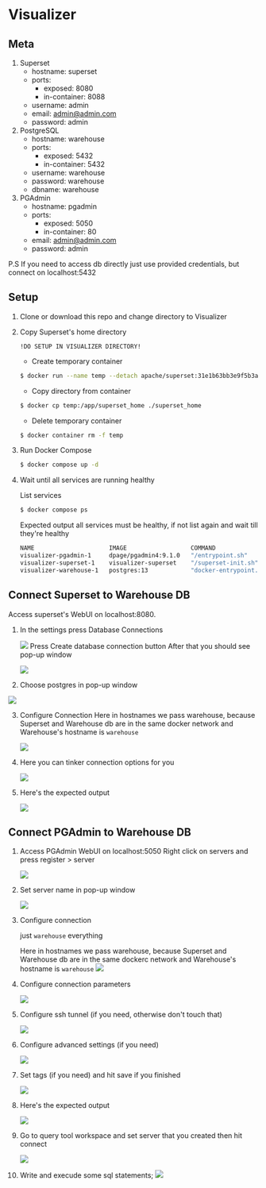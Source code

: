 # Visualizer

## Meta

1.
    Superset
    - hostname: superset
    - ports:
        - exposed: 8080
        - in-container: 8088
    - username: admin
    - email: admin@admin.com
    - password: admin
2.
    PostgreSQL
    - hostname: warehouse
    - ports:
        - exposed: 5432
        - in-container: 5432
    - username: warehouse
    - password: warehouse
    - dbname: warehouse
3.
    PGAdmin
    - hostname: pgadmin
    - ports:
        - exposed: 5050
        - in-container: 80
    - email: admin@admin.com
    - password: admin

P.S If you need to access db directly just use provided credentials, but connect on localhost:5432

## Setup

1. Clone or download this repo and change directory to Visualizer

2. Copy Superset's home directory

    `!DO SETUP IN VISUALIZER DIRECTORY!`

    - Create temporary container 

    ```bash
    $ docker run --name temp --detach apache/superset:31e1b63bb3e9f5b3adc289c5580e53d4dcabf277   
    ```
    - Copy directory from container

    ```bash
    $ docker cp temp:/app/superset_home ./superset_home   
    ```

    - Delete temporary container
    ```bash
    $ docker container rm -f temp  
    ```

2. Run Docker Compose
    ```bash
    $ docker compose up -d
    ```

3. Wait until all services are running healthy

    List services
    ```bash
    $ docker compose ps
    ```

    Expected output all services must be healthy, if not list again and wait till they're healthy
    ```bash
    NAME                     IMAGE                  COMMAND                  SERVICE     CREATED          STATUS                    PORTS
    visualizer-pgadmin-1     dpage/pgadmin4:9.1.0   "/entrypoint.sh"         pgadmin     30 minutes ago   Up 30 minutes             443/tcp, 0.0.0.0:5050->80/tcp, [::]:5050->80/tcp
    visualizer-superset-1    visualizer-superset    "/superset-init.sh"      superset    19 minutes ago   Up 19 minutes (healthy)   0.0.0.0:8080->8088/tcp, [::]:8080->8088/tcp
    visualizer-warehouse-1   postgres:13            "docker-entrypoint.s…"   warehouse   30 minutes ago   Up 30 minutes (healthy)   5432/tcp
    ```

## Connect Superset to Warehouse DB
Access superset's WebUI on localhost:8080.
1. In the settings press Database Connections

    ![](md/superset-createdb-access-webui.png)
    Press Create database connection button
    After that you should see pop-up window

    ![](md/superset-createdb-press-createdb-button.png)

2. Choose postgres in pop-up window

![](md/superset-createdb-choose-postgres.png)

3. Configure Connection
    Here in hostnames we pass warehouse, because Superset and Warehouse db are in the same docker network and Warehouse's hostname is `warehouse`

    ![](md/superset-createdb-configure-postgres-1.png)


4. Here you can tinker connection options for you

    ![](md/superset-createdb-configure-postgres-2.png)

5. Here's the expected output

    ![](md/superset-createdb-output.png)

## Connect PGAdmin to Warehouse DB

1. Access PGAdmin WebUI on localhost:5050
    Right click on servers and press register > server

    ![](md/pgadmin-connectdb-create-server-button.png)

2. Set server name in pop-up window

    ![](md/pgadmin-connectdb-configure-1.png)

3. Configure connection
    
    just `warehouse` everything

    Here in hostnames we pass warehouse, because Superset and Warehouse db are in the same dockerc network and Warehouse's hostname is `warehouse`
        ![](md/pgadmin-connectdb-configure-2.png)

4. Configure connection parameters

    ![](md/pgadmin-connectdb-configure-3.png)
5. Configure ssh tunnel (if you need, otherwise don't touch that)

    ![](md/pgadmin-connectdb-configure-4.png)
6. Configure advanced settings (if you need)

    ![](md/pgadmin-connectdb-configure-5.png)
7. Set tags (if you need) and hit save if you finished

    ![](md/pgadmin-connectdb-configure-6.png)
8. Here's the expected output
    
    ![](md/pgadmin-connectdb-output.png)
9. Go to query tool workspace and set server that you created
    then hit connect

    ![](md/pgadmin-connectdb-test-1.png)
10. Write and execude some sql statements;
    ![](md/pgadmin-connectdb-test-2.png)